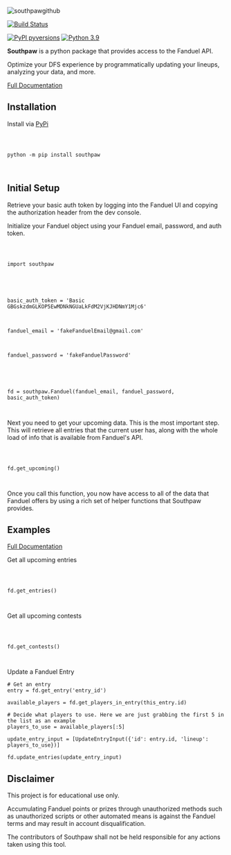 
  

  

  

![southpawgithub](https://user-images.githubusercontent.com/12603953/126020923-ea260184-ac3c-4960-bec3-0e68e3b89136.png)

  

  

  

[![Build Status](https://circleci.com/gh/bcanfield/southpaw/tree/main.svg?style=shield)](https://circleci.com/gh/bcanfield/southpaw/?branch=main)

  

  

[![PyPI pyversions](https://img.shields.io/pypi/v/southpaw)](https://pypi.python.org/pypi/southpaw/) [![Python 3.9](https://img.shields.io/badge/python-3.9-blue.svg)](https://www.python.org/downloads/release/python-360/)

  

  

  

**Southpaw** is a python package that provides access to the Fanduel API.

  

  

Optimize your DFS experience by programmatically updating your lineups, analyzing your data, and more.

  

  

  

[Full Documentation](https://bcanfield.github.io/southpaw/)

  

  

  

## Installation

  

  

  

Install via [PyPi](https://pypi.org/project/southpaw/)

  

  

```

  

python -m pip install southpaw

  

```

  

  

  

## Initial Setup

  

  

Retrieve your basic auth token by logging into the Fanduel UI and copying the authorization header from the dev console.

  

  

Initialize your Fanduel object using your Fanduel email, password, and auth token.

  

  

```

  

import southpaw

  

  

basic_auth_token = 'Basic GBGskzdmGLKOP5EwMDNkNGUaLkFdM2VjKJHDNmY1Mjc6'

  

fanduel_email = 'fakeFanduelEmail@gmail.com'

  

fanduel_password = 'fakeFanduelPassword'

  

  

fd = southpaw.Fanduel(fanduel_email, fanduel_password, basic_auth_token)

  

```

  

Next you need to get your upcoming data. This is the most important step. This will retrieve all entries that the current user has, along with the whole load of info that is available from Fanduel's API.

  

```

  

fd.get_upcoming()

  

```

  

Once you call this function, you now have access to all of the data that Fanduel offers by using a rich set of helper functions that Southpaw provides.

  

## Examples

  

[Full Documentation](https://bcanfield.github.io/southpaw/)

  

Get all upcoming entries

  

  

```

  

fd.get_entries()

  

```

  

  

Get all upcoming contests

  

  

```

  

fd.get_contests()

  

```

  Update a Fanduel Entry
```
# Get an entry
entry = fd.get_entry('entry_id')

available_players = fd.get_players_in_entry(this_entry.id)

# Decide what players to use. Here we are just grabbing the first 5 in the list as an example
players_to_use = available_players[:5]

update_entry_input = [UpdateEntryInput({'id': entry.id, 'lineup': players_to_use})]

fd.update_entries(update_entry_input)
```

  

## Disclaimer

  

This project is for educational use only.

  

Accumulating Fanduel points or prizes through unauthorized methods such as unauthorized scripts or other automated means is against the Fanduel terms and may result in account disqualification.

  

The contributors of Southpaw shall not be held responsible for any actions taken using this tool.